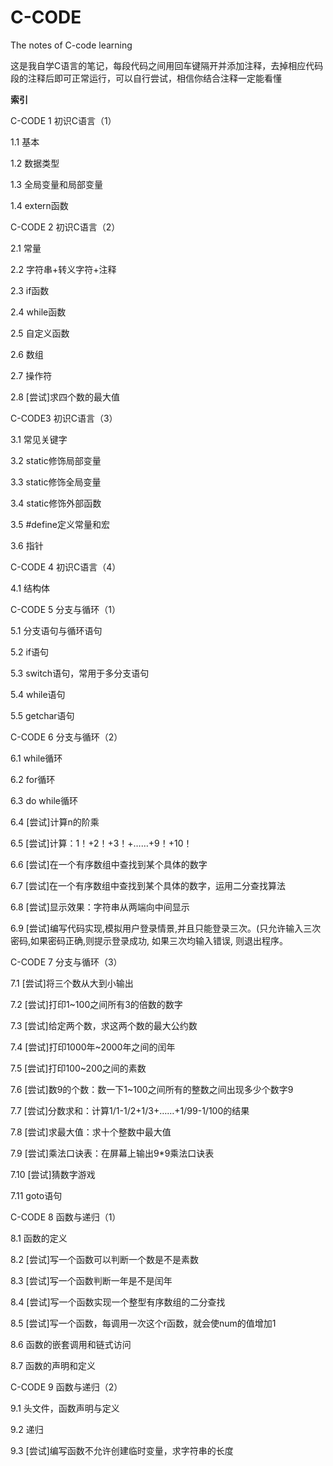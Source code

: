 # C-CODE
The notes of C-code learning

这是我自学C语言的笔记，每段代码之间用回车键隔开并添加注释，去掉相应代码段的注释后即可正常运行，可以自行尝试，相信你结合注释一定能看懂


**索引**


C-CODE 1   初识C语言（1）

1.1 基本

1.2 数据类型

1.3 全局变量和局部变量

1.4 extern函数


C-CODE 2   初识C语言（2）

2.1 常量

2.2 字符串+转义字符+注释

2.3 if函数

2.4 while函数

2.5 自定义函数

2.6 数组

2.7 操作符

2.8 [尝试]求四个数的最大值


C-CODE3   初识C语言（3）

3.1 常见关键字

3.2 static修饰局部变量

3.3 static修饰全局变量

3.4 static修饰外部函数

3.5 #define定义常量和宏

3.6 指针


C-CODE 4   初识C语言（4）

4.1 结构体


C-CODE 5   分支与循环（1）

5.1 分支语句与循环语句

5.2 if语句

5.3 switch语句，常用于多分支语句

5.4 while语句

5.5 getchar语句


C-CODE 6   分支与循环（2）

6.1 while循环

6.2 for循环

6.3 do while循环

6.4 [尝试]计算n的阶乘

6.5 [尝试]计算：1！+2！+3！+……+9！+10！

6.6 [尝试]在一个有序数组中查找到某个具体的数字

6.7 [尝试]在一个有序数组中查找到某个具体的数字，运用二分查找算法

6.8 [尝试]显示效果：字符串从两端向中间显示

6.9 [尝试]编写代码实现,模拟用户登录情景,并且只能登录三次。(只允许输入三次密码,如果密码正确,则提示登录成功, 如果三次均输入错误, 则退出程序。


C-CODE 7   分支与循环（3）

7.1 [尝试]将三个数从大到小输出

7.2 [尝试]打印1~100之间所有3的倍数的数字

7.3 [尝试]给定两个数，求这两个数的最大公约数

7.4 [尝试]打印1000年~2000年之间的闰年

7.5 [尝试]打印100~200之间的素数

7.6 [尝试]数9的个数：数一下1~100之间所有的整数之间出现多少个数字9

7.7 [尝试]分数求和：计算1/1-1/2+1/3+……+1/99-1/100的结果

7.8 [尝试]求最大值：求十个整数中最大值

7.9 [尝试]乘法口诀表：在屏幕上输出9*9乘法口诀表

7.10 [尝试]猜数字游戏

7.11 goto语句


C-CODE 8   函数与递归（1）

8.1 函数的定义

8.2 [尝试]写一个函数可以判断一个数是不是素数

8.3 [尝试]写一个函数判断一年是不是闰年

8.4 [尝试]写一个函数实现一个整型有序数组的二分查找

8.5 [尝试]写一个函数，每调用一次这个r函数，就会使num的值增加1

8.6 函数的嵌套调用和链式访问

8.7 函数的声明和定义


C-CODE 9   函数与递归（2）

9.1 头文件，函数声明与定义

9.2 递归

9.3 [尝试]编写函数不允许创建临时变量，求字符串的长度
